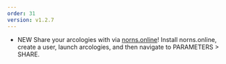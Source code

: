 ```yaml
---
order: 31
version: v1.2.7
---
```

- <span class="badge badge-pill badge-primary">NEW</span> Share your arcologies with via [norns.online](https://github.com/schollz/norns.online)! Install norns.online, create a user, launch arcologies, and then navigate to PARAMETERS > SHARE.